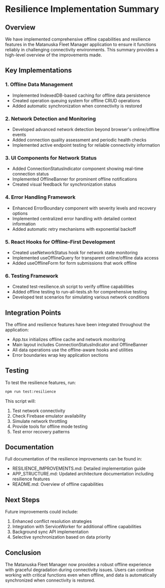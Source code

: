 # Resilience Implementation Summary

## Overview

We have implemented comprehensive offline capabilities and resilience features in the Matanuska Fleet Manager application to ensure it functions reliably in challenging connectivity environments. This summary provides a high-level overview of the improvements made.

## Key Implementations

### 1. Offline Data Management
- Implemented IndexedDB-based caching for offline data persistence
- Created operation queuing system for offline CRUD operations
- Added automatic synchronization when connectivity is restored

### 2. Network Detection and Monitoring
- Developed advanced network detection beyond browser's online/offline events
- Added connection quality assessment and periodic health checks
- Implemented active endpoint testing for reliable connectivity information

### 3. UI Components for Network Status
- Added ConnectionStatusIndicator component showing real-time connection status
- Implemented OfflineBanner for prominent offline notifications
- Created visual feedback for synchronization status

### 4. Error Handling Framework
- Enhanced ErrorBoundary component with severity levels and recovery options
- Implemented centralized error handling with detailed context information
- Added automatic retry mechanisms with exponential backoff

### 5. React Hooks for Offline-First Development
- Created useNetworkStatus hook for network state monitoring
- Implemented useOfflineQuery for transparent online/offline data access
- Added useOfflineForm for form submissions that work offline

### 6. Testing Framework
- Created test-resilience.sh script to verify offline capabilities
- Added offline testing to run-all-tests.sh for comprehensive testing
- Developed test scenarios for simulating various network conditions

## Integration Points

The offline and resilience features have been integrated throughout the application:

- App.tsx initializes offline cache and network monitoring
- Main layout includes ConnectionStatusIndicator and OfflineBanner
- All data operations use the offline-aware hooks and utilities
- Error boundaries wrap key application sections

## Testing

To test the resilience features, run:

```bash
npm run test:resilience
```

This script will:
1. Test network connectivity
2. Check Firebase emulator availability
3. Simulate network throttling
4. Provide tools for offline mode testing
5. Test error recovery patterns

## Documentation

Full documentation of the resilience improvements can be found in:

- RESILIENCE_IMPROVEMENTS.md: Detailed implementation guide
- APP_STRUCTURE.md: Updated architecture documentation including resilience features
- README.md: Overview of offline capabilities

## Next Steps

Future improvements could include:
1. Enhanced conflict resolution strategies
2. Integration with ServiceWorker for additional offline capabilities
3. Background sync API implementation
4. Selective synchronization based on data priority

## Conclusion

The Matanuska Fleet Manager now provides a robust offline experience with graceful degradation during connectivity issues. Users can continue working with critical functions even when offline, and data is automatically synchronized when connectivity is restored.
